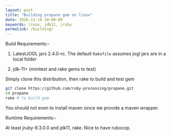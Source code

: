 ```yaml
---
layout: post
title: "Building propane gem on linux"
date: 2016-11-18 10:00:00
keywords: linux, jdk11, jruby
permalink: /building/
---
```


Build Requirements:-

1. LatestJOGL jars 2.4.0-rc. The default `Rakefile` assumes jogl jars are in a local folder

2. jdk-11+ (minitest and rake gems to test)

Simply clone this distribution, then rake to build and test gem
```bash
git clone https://github.com/ruby-processing/propane.git
cd propane
rake # to build gem
```

You should not even to install maven since we provide a maven wrapper.

Runtime Requirements:-

At least jruby-9.3.0.0 and jdk11, rake. Nice to have rubocop.

[adopt]:http://ruby-processing.github.io/java/JRubyArt_propane/
[launcher]:http://ruby-processing.github.io/jruby/propane/
